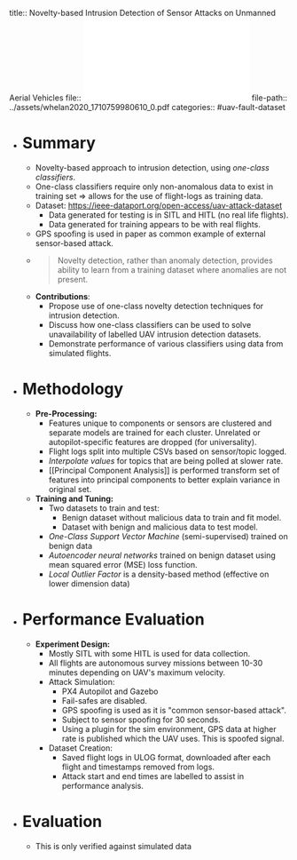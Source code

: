 title:: Novelty-based Intrusion Detection of Sensor Attacks on Unmanned Aerial Vehicles
file:: ![Novelty-based Intrusion Detection of Sensor Attacks on Unmanned Aerial Vehicles](../assets/whelan2020_1710759980610_0.pdf)
file-path:: ../assets/whelan2020_1710759980610_0.pdf
categories:: #uav-fault-dataset

- # Summary
	- Novelty-based approach to intrusion detection, using *one-class classifiers*.
	- One-class classifiers require only non-anomalous data to exist in training set => allows for the use of flight-logs as training data.
	- Dataset: https://ieee-dataport.org/open-access/uav-attack-dataset
		- Data generated for testing is in SITL and HITL (no real life flights).
		- Data generated for training appears to be with real flights.
	- GPS spoofing is used in paper as common example of external sensor-based attack.
	- > Novelty detection, rather than anomaly detection, provides ability to learn from a training dataset where anomalies are not present.
	- **Contributions**:
		- Propose use of one-class novelty detection techniques for intrusion detection.
		- Discuss how one-class classifiers can be used to solve unavailability of labelled UAV intrusion detection datasets.
		- Demonstrate performance of various classifiers using data from simulated flights.
- # Methodology
	- **Pre-Processing:**
		- Features unique to components or sensors are clustered and separate models are trained for each cluster. Unrelated or autopilot-specific features are dropped (for universality).
		- Flight logs split into multiple CSVs based on sensor/topic logged.
		- *Interpolate values* for topics that are being polled at slower rate.
		- [[Principal Component Analysis]] is performed transform set of features into principal components to better explain variance in original set.
	- **Training and Tuning:**
		- Two datasets to train and test:
			- Benign dataset without malicious data to train and fit model.
			- Dataset with benign and malicious data to test model.
		- *One-Class Support Vector Machine* (semi-supervised) trained on benign data
		- *Autoencoder neural networks* trained on benign dataset using mean squared error (MSE) loss function.
		- *Local Outlier Factor* is a density-based method (effective on lower dimension data)
- # Performance Evaluation
	- **Experiment Design:**
		- Mostly SITL with some HITL is used for data collection.
		- All flights are autonomous survey missions between 10-30 minutes depending on UAV's maximum velocity.
		- Attack Simulation:
			- PX4 Autopilot and Gazebo
			- Fail-safes are disabled.
			- GPS spoofing is used as it is "common sensor-based attack".
			- Subject to sensor spoofing for 30 seconds.
			- Using a plugin for the sim environment, GPS data at higher rate is published which the UAV uses. This is spoofed signal.
		- Dataset Creation:
			- Saved flight logs in ULOG format, downloaded after each flight and timestamps removed from logs.
			- Attack start and end times are labelled to assist in performance analysis.
- # Evaluation
	- This is only verified against simulated data